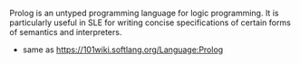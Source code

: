 Prolog is an untyped programming language for logic programming. It is particularly useful in SLE for writing concise specifications of certain forms of semantics and interpreters.

* same as https://101wiki.softlang.org/Language:Prolog
